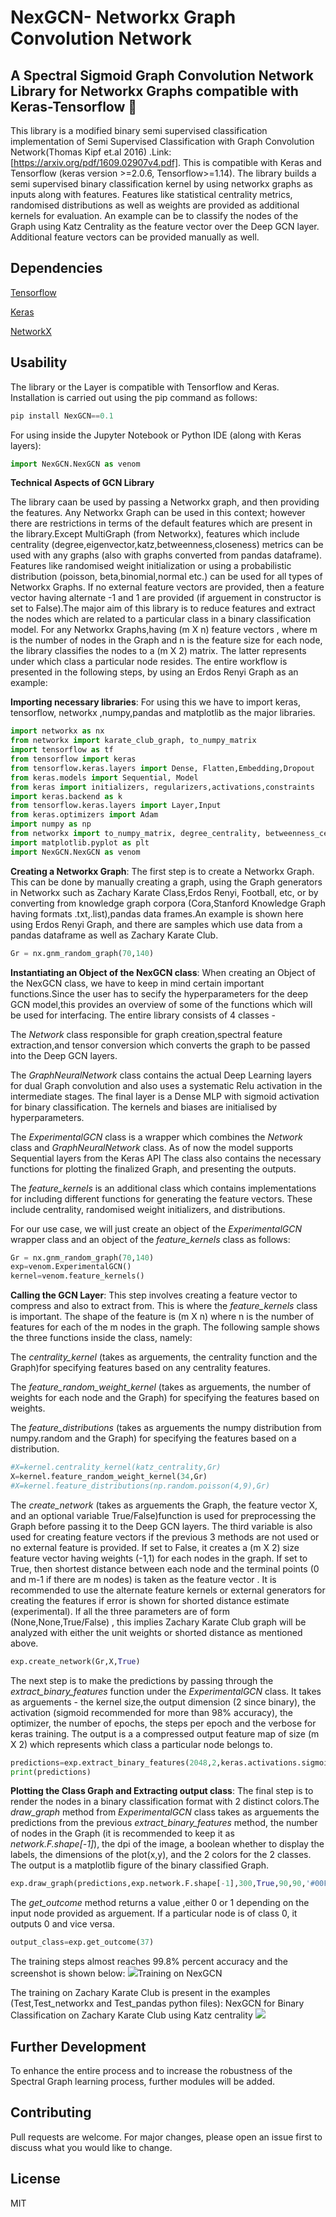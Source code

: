 # NexGCN- Networkx Graph Convolution Network

## A Spectral Sigmoid Graph Convolution Network Library for Networkx Graphs compatible with Keras-Tensorflow :robot:

This library is a modified binary semi supervised classification implementation of Semi Supervised Classification with Graph Convolution Network(Thomas Kipf et.al 2016) .Link:[https://arxiv.org/pdf/1609.02907v4.pdf]. This is compatible with Keras and Tensorflow (keras version >=2.0.6, Tensorflow>=1.14).
The library builds a semi supervised binary classification kernel by using networkx graphs as inputs along with features. Features like statistical centrality metrics, randomised distributions as well as weights are provided as additional kernels for evaluation. An example can be to classify the nodes of the Graph using Katz Centrality as the feature vector over the Deep GCN layer. Additional feature vectors can be provided manually as well.

## Dependencies

<a href="https://www.tensorflow.org/">Tensorflow</a>

<a href="https://keras.io/">Keras</a>

<a href="https://networkx.github.io/">NetworkX</a>

## Usability

The library or the Layer is compatible with Tensorflow and Keras. Installation is carried out using the pip command as follows:

```python
pip install NexGCN==0.1
```

For using inside the Jupyter Notebook or Python IDE (along with Keras layers):

```python
import NexGCN.NexGCN as venom
```
**Technical Aspects of GCN Library**


The library caan be used by passing a Networkx graph, and then providing the features. Any Networkx Graph can be used in this context; however there are restrictions in terms of the default features which are present in the library.Except MultiGraph (from Networkx), features which include centrality (degree,eigenvector,katz,betweenness,closeness) metrics can be used with any graphs (also with graphs converted from pandas dataframe). Features like randomised weight initialization or using a probabilistic distribution (poisson, beta,binomial,normal etc.) can be used for all types of Networkx Graphs. If no external feature vectors are provided, then a feature vector having alternate -1 and 1 are provided (if arguement in constructor is set to False).The major aim of this library is to reduce features and extract the nodes which are related to a particular class in a binary classification model. For any Networkx Graphs,having (m X n) feature vectors , where m is the number of nodes in the Graph and n is the feature size for each node, the library classifies the nodes to a  (m X 2) matrix. The latter represents under which class a particular node resides. The entire workflow is presented in the following steps, by using an Erdos Renyi Graph as an example:

**Importing necessary libraries**: For using this we have to import keras, tensorflow, networkx ,numpy,pandas and matplotlib as the major libraries.

```python
import networkx as nx
from networkx import karate_club_graph, to_numpy_matrix
import tensorflow as tf
from tensorflow import keras
from tensorflow.keras.layers import Dense, Flatten,Embedding,Dropout
from keras.models import Sequential, Model
from keras import initializers, regularizers,activations,constraints
import keras.backend as k
from tensorflow.keras.layers import Layer,Input
from keras.optimizers import Adam
import numpy as np
from networkx import to_numpy_matrix, degree_centrality, betweenness_centrality, shortest_path_length,in_degree_centrality,out_degree_centrality,eigenvector_centrality,katz_centrality,closeness_centrality
import matplotlib.pyplot as plt
import NexGCN.NexGCN as venom
```

**Creating a Networkx Graph**: The first step is to create a Networkx Graph. This can be done by manually creating a graph, using the Graph generators in Networkx such as Zachary Karate Class,Erdos Renyi, Football, etc,   or by converting from knowledge graph corpora (Cora,Stanford Knowledge Graph having formats .txt,.list),pandas data frames.An example is shown here using Erdos Renyi Graph, and there are samples which use data from a pandas dataframe as well as Zachary Karate Club.

```python
Gr = nx.gnm_random_graph(70,140)
```

**Instantiating an Object of the NexGCN class**: When creating an Object of the NexGCN class, we have to keep in mind certain important functions.Since the user has to secify the hyperparameters for the deep GCN model,this provides an overview of some of the functions which will be used for interfacing. The entire library consists of 4 classes - 


The *Network* class responsible for graph creation,spectral feature extraction,and tensor conversion which converts the graph to be passed into the Deep GCN layers. 

The *GraphNeuralNetwork* class contains the actual Deep Learning layers for dual Graph convolution and also uses a systematic Relu activation in the intermediate stages. The final layer is a Dense MLP with sigmoid activation for binary classification. The kernels and biases are initialised by hyperparameters.


The *ExperimentalGCN* class is a wrapper which combines the *Network* class and *GraphNeuralNetwork* class. As of now the model supports Sequential layers from the Keras API The class also contains the necessary functions for plotting the finalized Graph, and presenting the outputs.


The *feature_kernels* is an additional class which contains implementations for including different functions for generating the feature vectors. These include centrality, randomised weight initializers, and distributions.

For our use case, we will just create an object of the *ExperimentalGCN* wrapper class and an object of the *feature_kernels* class as follows:
```python
Gr = nx.gnm_random_graph(70,140)
exp=venom.ExperimentalGCN()
kernel=venom.feature_kernels()
```

**Calling the GCN Layer**: This step involves creating a feature vector to compress and also to extract from. This is where the *feature_kernels* class is important. The shape of the feature is (m X n) where n is the number of features for each of the m nodes in the graph. The following sample shows the three functions inside the class, namely:

The *centrality_kernel* (takes as arguements, the centrality function and the Graph)for specifying features based on any centrality features.

The *feature_random_weight_kernel* (takes as arguements, the number of weights for each node and the Graph) for specifying the features based on weights.

The *feature_distributions* (takes as arguements the numpy distribution from numpy.random and the Graph) for specifying the features based on a distribution.

```python
#X=kernel.centrality_kernel(katz_centrality,Gr)
X=kernel.feature_random_weight_kernel(34,Gr)
#X=kernel.feature_distributions(np.random.poisson(4,9),Gr)
```

The *create_network*  (takes as arguements the Graph, the feature vector X, and an optional variable True/False)function is used for preprocessing the Graph before passing it to the Deep GCN layers. The third variable is also used for creating feature vectors if the previous 3 methods are not used or no external feature is provided. If set to False, it creates a  (m X 2) size feature vector having weights (-1,1) for each nodes in the graph. If set to True, then shortest distance between each node and the terminal points (0 and m-1 if there are m nodes) is taken as the feature vector . It is recommended to use the alternate feature kernels or external generators for creating the features if error is shown for shorted distance estimate (experimental). If all the three parameters are of form (None,None,True/False) , this implies Zachary Karate Club graph will be analyzed with either the unit weights or shorted distance as mentioned above.
```python
exp.create_network(Gr,X,True)
```

The next step is to make the predictions by passing through the *extract_binary_features* function under the *ExperimentalGCN* class. It takes as arguements - the kernel size,the output dimension (2 since binary), the activation (sigmoid recommended for more than 98% accuracy), the optimizer, the number of epochs, the steps per epoch and the verbose for keras training. The output is a a compressed output feature map of size (m X 2) which represents which class a particular node belongs to. 
```python
predictions=exp.extract_binary_features(2048,2,keras.activations.sigmoid,'adam',5,20,1)
print(predictions)
```

**Plotting the Class Graph and Extracting output class**: The final step is to render the nodes in a binary classification format with 2 distinct colors.The *draw_graph* method from *ExperimentalGCN* class takes as arguements the predictions from the previous *extract_binary_features* method, the number of nodes in the Graph (it is recommended to keep it as *network.F.shape[-1]*), the dpi of the image, a boolean whether to display the labels, the dimensions of the plot(x,y), and the 2 colors for the 2 classes. The output is a matplotlib figure of the binary classified Graph.
```python
exp.draw_graph(predictions,exp.network.F.shape[-1],300,True,90,90,'#00FFFF','#FF00FF')
```
The *get_outcome* method returns a value ,either 0 or 1 depending on the input node provided as arguement. If a particular node is of class 0, it outputs 0 and vice versa.
```python
output_class=exp.get_outcome(37)
```

The training steps almost reaches 99.8% percent accuracy and the screenshot is shown below:
<img src="https://github.com/abhilash1910/NexGCN/blob/master/Training.PNG">Training on NexGCN</img>

The training on Zachary Karate Club is present in the examples (Test,Test_networkx and Test_pandas python files):
NexGCN for Binary Classification on Zachary Karate Club using Katz centrality
<img src="https://github.com/abhilash1910/NexGCN/blob/master/Images/gcn_zakary1-katz_centrality.png"></img>

## Further Development

To enhance the entire process and to increase the robustness of the Spectral Graph learning process, further modules will be added.

## Contributing

Pull requests are welcome. For major changes, please open an issue first to discuss what you would like to change.

## License

MIT

